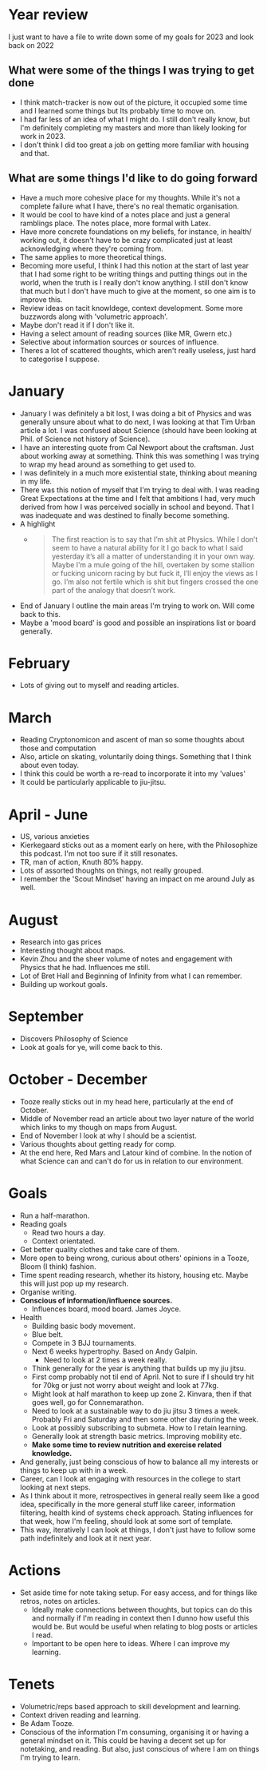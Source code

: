 # Year review

I just want to have a file to write down some of my goals for 2023 and look back on 2022

## What were some of the things I was trying to get done

* I think match-tracker is now out of the picture, it occupied some time and I learned some things but Its probably time
  to move on.
* I had far less of an idea of what I might do. I still don't really know, but I'm definitely completing my masters and
  more than likely looking for work in 2023.
* I don't think I did too great a job on getting more familiar with housing and that. 

## What are some things I'd like to do going forward

* Have a much more cohesive place for my thoughts. While it's not a complete failure what I have, there's no real
  thematic organisation.
* It would be cool to have kind of a notes place and just a general ramblings place. The notes place, more formal with
  Latex.
* Have more concrete foundations on my beliefs, for instance, in health/ working out, it doesn't have to be crazy
  complicated just at least acknowledging where they're coming from.
* The same applies to more theoretical things.
* Becoming more useful, I think I had this notion at the start of last year that I had some right to be writing things
  and putting things out in the world, when the truth is I really don't know anything. I still don't know that much but
  I don't have much to give at the moment, so one aim is to improve this.
* Review ideas on tacit knowldege, context development. Some more buzzwords along with 'volumetric approach'.
* Maybe don't read it if I don't like it.
* Having a select amount of reading sources (like MR, Gwern etc.)
* Selective about information sources or sources of influence.
* Theres a lot of scattered thoughts, which aren't really useless, just hard to categorise I suppose.

# January

* January I was definitely a bit lost, I was doing a bit of Physics and was generally unsure about what to do next, I
  was looking at that Tim Urban article a lot. I was confused about Science (should have been looking at Phil. of
  Science not history of Science).
* I have an interesting quote from Cal Newport about the craftsman. Just about working away at something. Think this was
  something I was trying to wrap my head around as something to get used to.
* I was definitely in a much more existential state, thinking about meaning in my life. 
* There was this notion of myself that I'm trying to deal with. I was reading Great Expectations at the time and I felt
  that ambitions I had, very much derived from how I was perceived socially in school and beyond. That I was inadequate
  and was destined to finally become something.
* A highlight
    * >  The first reaction is to say that I’m shit at Physics. While I don’t seem to have a natural ability for it I go
      back to what I said yesterday it’s all a matter of understanding it in your own way. Maybe I’m a mule going of the
      hill, overtaken by some stallion or fucking unicorn racing by but fuck it, I’ll enjoy the views as I go. I’m also
      not fertile which is shit but fingers crossed the one part of the analogy that doesn’t work. 
* End of January I outline the main areas I'm trying to work on. Will come back to this.
* Maybe a 'mood board' is good and possible an inspirations list or board generally.
      
# February

* Lots of giving out to myself and reading articles.

# March

* Reading Cryptonomicon and ascent of man so some thoughts about those and computation
* Also, article on skating, voluntarily doing things. Something that I think about even today.
* I think this could be worth a re-read to incorporate it into my 'values'
* It could be particularly applicable to jiu-jitsu.

# April - June

* US, various anxieties
* Kierkegaard sticks out as a moment early on here, with the Philosophize this podcast. I'm not too sure if it still
  resonates.
* TR, man of action, Knuth 80% happy.
* Lots of assorted thoughts on things, not really grouped.
* I remember the 'Scout Mindset' having an impact on me around July as well.

# August

* Research into gas prices
* Interesting thought about maps.
* Kevin Zhou and the sheer volume of notes and engagement with Physics that he had. Influences me still.
* Lot of Bret Hall and Beginning of Infinity from what I can remember.
* Building up workout goals.

# September

* Discovers Philosophy of Science
* Look at goals for ye, will come back to this.

# October - December

* Tooze really sticks out in my head here, particularly at the end of October.
* Middle of November read an article about two layer nature of the world which links to my though on maps from August.
* End of November I look at why I should be a scientist.
* Various thoughts about getting ready for comp.
* At the end here, Red Mars and Latour kind of combine. In the notion of what Science can and can't do for us in
  relation to our environment.

  
# Goals

* Run a half-marathon.
* Reading goals
    * Read two hours a day.
    * Context orientated.
* Get better quality clothes and take care of them.
* More open to being wrong, curious about others' opinions in a Tooze, Bloom (I think) fashion.
* Time spent reading research, whether its history, housing etc. Maybe this will just pop up my research.
* Organise writing. 
* **Conscious of information/influence sources.**
    * Influences board, mood board. James Joyce.
* Health
    * Building basic body movement.
    * Blue belt.
    * Compete in 3 BJJ tournaments.
    * Next 6 weeks hypertrophy. Based on Andy Galpin.
        * Need to look at 2 times a week really. 
    * Think generally for the year is anything that builds up my jiu jitsu.
    * First comp probably not til end of April. Not to sure if I should try hit for 70kg or just not worry about weight
      and look at 77kg.
    * Might look at half marathon to keep up zone 2. Kinvara, then if that goes well, go for Connemarathon.
    * Need to look at a sustainable way to do jiu jitsu 3 times a week. Probably Fri and Saturday and then some other
      day during the week.
    * Look at possibly subscribing to submeta. How to I retain learning.
    * Generally look at strength basic metrics. Improving mobility etc.
    * **Make some time to review nutrition and exercise related knowledge.**
* And generally, just being conscious of how to balance all my interests or things to keep up with in a week.
* Career, can I look at engaging with resources in the college to start looking at next steps.
* As I think about it more, retrospectives in general really seem like a good idea, specifically in the more general
  stuff like career, information filtering, health kind of systems check approach. Stating influences for that week, how
  I'm feeling, should look at some sort of template.
* This way, iteratively I can look at things, I don't just have to follow some path indefinitely and look at it next
  year.


# Actions

* Set aside time for note taking setup. For easy access, and for things like retros, notes on articles.
    * Ideally make connections between thoughts, but topics can do this and normally if I'm reading in context then I
      dunno how useful this would be. But would be useful when relating to blog posts or articles I read.
    * Important to be open here to ideas. Where I can improve my learning.

# Tenets

* Volumetric/reps based approach to skill development and learning.
* Context driven reading and learning.
* Be Adam Tooze.
* Conscious of the information I'm consuming, organising it or having a general mindset on it. This could be having a
  decent set up for notetaking, and reading. But also, just conscious of where I am on things I'm trying to learn. 
